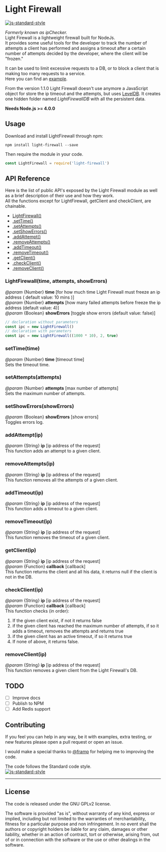 # Light Firewall
[![js-standard-style](https://img.shields.io/badge/code%20style-standard-brightgreen.svg?style=flat)](http://standardjs.com/)  

*Formerly known as ipChecker.*  
Light Firewall is a lightweight firewall built for NodeJs.  
It provides some useful tools for the developer to track the number of attempts a client has performed and assigns a timeout after a certain number of attempts decided by the developer, where the client will be "frozen."

It can be used to limit excessive requests to a DB, or to block a client that is making too many requests to a service.  
Here you can find an [example](https://github.com/delvedor/LightFirewall/blob/master/example.js).

From the version 1.1.0 Light Firewall doesn't use anymore a JavaScript object for store the ip timeout and the attempts, but uses [LevelDB](https://github.com/Level/levelup).
It creates one hidden folder named *LightFirewallDB* with all the persistent data.

**Needs Node.js >= 4.0.0**

## Usage
Download and install LightFirewall through npm:  
```
npm install light-firewall --save
```  
Then require the module in your code.
```Javascript
const LightFirewall = require('light-firewall')
```

## API Reference
Here is the list of public API's exposed by the Light Firewall module as well as a brief description of their use and how they work.  
All the functions except for LightFirewall, getClient and checkClient, are chainable.

- <a href="#LightFirewall">LightFirewall()</a>
- <a href="#setTime">.setTime()</a>
- <a href="#setAttempts">.setAttempts()</a>
- <a href="#setShowErrors">.setShowErrors()</a>
- <a href="#addAttempt">.addAttempt()</a>
- <a href="#removeAttempts">.removeAttempts()</a>
- <a href="#addTimeout">.addTimeout()</a>
- <a href="#removeTimeout">.removeTimeout()</a>
- <a href="#getClient">.getClient()</a>
- <a href="#checkClient">.checkClient()</a>
- <a href="#removeClient">.removeClient()</a>

<a name="LightFirewall"></a>
### LightFirewall(time, attempts, showErrors)
*@param*  {Number}   **time**  [for how much time Light Firewall must freeze an ip address ( default value: 10 mins )]  
*@param*  {Number}   **attempts**  [how many failed attempts before freeze the ip address (default value: 4)]  
*@param*  {Boolean}  **showErrors** [toggle show errors (default value: false)]
```Javascript
// declaration without parameters
const ipc = new LightFirewall()
// declaration with parameters
const ipc = new LightFirewall((1000 * 10), 2, true)
```

<a name="setTime"></a>
### setTime(time)
*@param* {Number} **time**  [timeout time]  
Sets the timeout time.

<a name="setAttempts"></a>
### setAttempts(attempts)
*@param* {Number} **attempts**  [max number of attempts]  
Sets the maximum number of attempts.

<a name="setShowErrors"></a>
### setShowErrors(showErrors)
*@param* {Boolean} **showErrors**  [show errors]  
Toggles errors log.

<a name="addAttempt"></a>
### addAttempt(ip)
*@param* {String} **ip**  [ip address of the request]  
This function adds an attempt to a given client.

<a name="removeAttempts"></a>
### removeAttempts(ip)
*@param* {String} **ip**  [ip address of the request]  
This function removes all the attempts of a given client.

<a name="addTimeout"></a>
### addTimeout(ip)
*@param* {String} **ip**  [ip address of the request]  
This function adds a timeout to a given client.

<a name="removeTimeout"></a>
### removeTimeout(ip)
*@param* {String} **ip**  [ip address of the request]  
This function removes the timeout of a given client.

<a name="getClient"></a>
### getClient(ip)
*@param* {String} **ip**  [ip address of the request]  
*@param* {Function}   **callback**    [callback]  
This function returns the client and all his data, it returns null if the client is not in the DB.

<a name="checkClient"></a>
### checkClient(ip)
*@param* {String} **ip**  [ip address of the request]  
*@param* {Function}   **callback**    [callback]  
This function checks (in order):  
1. If the given client exist, if not it returns false  
2. if the given client has reached the maximum number of attempts, if so it adds a timeout, removes the attempts and returns true  
3. if the given client has an active timeout, if so it returns true  
4. If none of above, it returns false.

<a name="removeClient"></a>
### removeClient(ip)
*@param* {String} **ip**  [ip address of the request]  
This function removes a given client from the Light Firewall's DB.

## TODO
- [ ] Improve docs
- [ ] Publish to NPM
- [ ] Add Redis support

## Contributing
If you feel you can help in any way, be it with examples, extra testing, or new features please open a pull request or open an issue.

I would make a special thanks to [@framp](https://github.com/framp) for helping me to improving the code.

The code follows the Standard code style.  
[![js-standard-style](https://cdn.rawgit.com/feross/standard/master/badge.svg)](https://github.com/feross/standard)
______________________________________________________________________________________________________________________
## License
The code is released under the GNU GPLv2 license.

The software is provided "as is", without warranty of any kind, express or implied, including but not limited to the warranties of merchantability, fitness for a particular purpose and non infringement. In no event shall the authors or copyright holders be liable for any claim, damages or other liability, whether in an action of contract, tort or otherwise, arising from, out of or in connection with the software or the use or other dealings in the software.
